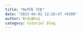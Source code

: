 ```yaml
---
title: "No틱톡 야동"
date: "2023-04-02 12:26:47 +0300"
author: NrdyBhu1
category: tutorial blog
---
```

